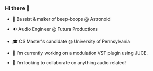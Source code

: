 ### Hi there 👋

- 🎸 Bassist & maker of beep-boops @ Astronoid
- 🔉 Audio Engineer @ Futura Productions
- 🎓 CS Master's candidate @ University of Pennsylvania


- 🔭 I’m currently working on a modulation VST plugin using JUCE.
- 👯 I’m looking to collaborate on anything audio related!

<!--
**danstronoid/danstronoid** is a ✨ _special_ ✨ repository because its `README.md` (this file) appears on your GitHub profile.

Here are some ideas to get you started:

- 🔭 I’m currently working on ...
- 🌱 I’m currently learning ...
- 👯 I’m looking to collaborate on ...
- 🤔 I’m looking for help with ...
- 💬 Ask me about ...
- 📫 How to reach me: ...
- 😄 Pronouns: ...
- ⚡ Fun fact: ...
-->

